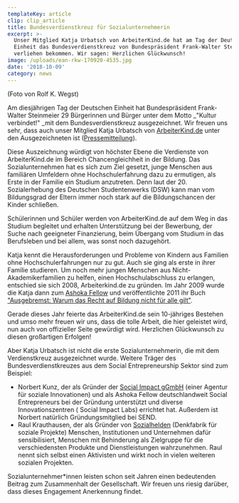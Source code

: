 ```yaml
---
templateKey: article
clip: clip_article
title: Bundesverdienstkreuz für Sozialunternehmerin
excerpt: >-
  Unser Mitglied Katja Urbatsch von ArbeiterKind.de hat am Tag der Deutschen
  Einheit das Bundesverdienstkreuz von Bundespräsident Frank-Walter Steinmeier
  verliehen bekommen. Wir sagen: Herzlichen Glückwunsch!
image: /uploads/ean-rkw-170920-4535.jpg
date: '2018-10-09'
category: news
---
```

(Foto von Rolf K. Wegst)



Am diesjährigen Tag der Deutschen Einheit hat Bundespräsident Frank-Walter Steinmeier 29 Bürgerinnen und Bürger unter dem Motto _"Kultur verbindet!" _mit dem Bundesverdienstkreuz ausgezeichnet. Wir freuen uns sehr, dass auch unser Mitglied Katja Urbatsch von [ArbeiterKind.de](http://www.arbeiterkind.de/) unter den Ausgezeichneten ist ([Pressemitteilung](http://www.bundespraesident.de/SharedDocs/Pressemitteilungen/DE/2018/09/180920-OV-TdDE.html)).

Diese Auszeichnung würdigt von höchster Ebene die Verdienste von ArbeiterKind.de im Bereich Chancengleichheit in der Bildung. Das Sozialunternehmen hat es sich zum Ziel gesetzt, junge Menschen aus familiären Umfeldern ohne Hochschulerfahrung dazu zu ermutigen, als Erste in der Familie ein Studium anzutreten. Denn laut der 20. Sozialerhebung des Deutschen Studentenwerks (DSW) kann man vom Bildungsgrad der Eltern immer noch stark auf die Bildungschancen der Kinder schließen. 

Schülerinnen und Schüler werden von ArbeiterKind.de auf dem Weg in das Studium begleitet und erhalten Unterstützung bei der Bewerbung, der Suche nach geeigneter Finanzierung, beim Übergang vom Studium in das Berufsleben und bei allem, was sonst noch dazugehört.

Katja kennt die Herausforderungen und Probleme von Kindern aus Familien ohne Hochschulerfahrungen nur zu gut. Auch sie ging als erste in ihrer Familie studieren. Um noch mehr jungen Menschen aus Nicht-Akademikerfamilien zu helfen, einen Hochschulabschluss zu erlangen, entschied sie sich 2008, Arbeiterkind.de zu gründen. Im Jahr 2009 wurde die Katja dann zum [Ashoka Fellow](https://www.ashoka.org/de) und veröffentlichte 2011 ihr Buch ["Ausgebremst: Warum das Recht auf Bildung nicht für alle gilt"](http://www.randomhouse.de/Taschenbuch/Ausgebremst:-Warum-das-Recht-auf-Bildung-nicht-fuer-alle-gilt/Katja-Urbatsch/Heyne/e372070.rhd).

Gerade dieses Jahr feierte das ArbeiterKind.de sein 10-jähriges Bestehen und umso mehr freuen wir uns, dass die tolle Arbeit, die hier geleistet wird, nun auch von offizieller Seite gewürdigt wird. Herzlichen Glückwunsch zu diesen großartigen Erfolgen!

Aber Katja Urbatsch ist nicht die erste Sozialunternehmerin, die mit dem Verdienstkreuz ausgezeichnet wurde. Weitere Träger des Bundesverdienstkreuzes aus dem Social Entrepreneurship Sektor sind zum Beispiel:

* Norbert Kunz, der als Gründer der [Social Impact gGmbH](https://socialimpact.eu/) (einer Agentur für soziale Innovationen) und als Ashoka Fellow deutschlandweit Social Entrepreneurs bei der Gründung unterstützt und diverse Innovationszentren ( Social Impact Labs) errichtet hat. Außerdem ist Norbert natürlich Gründungsmitglied bei SEND.
* Raul Krauthausen, der als Gründer von [Sozialhelden](https://sozialhelden.de/) (Denkfabrik für soziale Projekte) Menschen, Institutionen und Unternehmen dafür sensibilisiert, Menschen mit Behinderung als Zielgruppe für die verschiedensten Produkte und Dienstleistungen wahrzunehmen. Raul nennt sich selbst einen Aktivisten und wirkt noch in vielen weiteren sozialen Projekten.

Sozialunternehmer*innen leisten schon seit Jahren einen bedeutenden Beitrag zum Zusammenhalt der Gesellschaft. Wir freuen uns riesig darüber, dass dieses Engagement Anerkennung findet.
